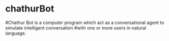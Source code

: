 # chathurBot

#Chathur Bot is a computer program which act as a conversational agent to simulate intelligent conversation
#with one or more users in natural language.